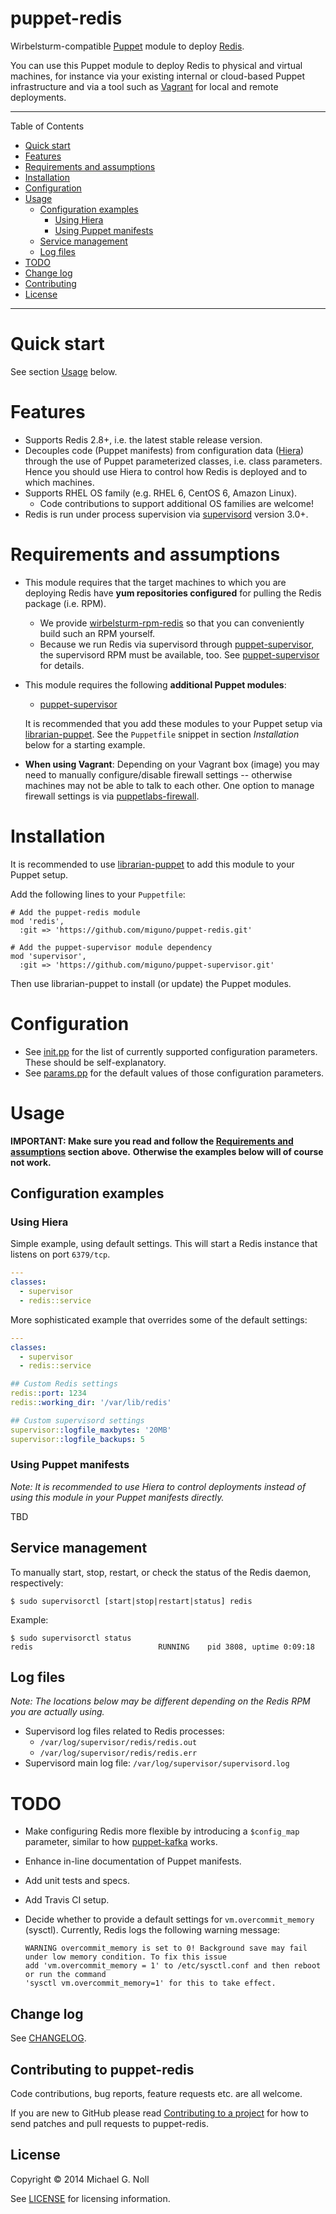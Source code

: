 # puppet-redis

Wirbelsturm-compatible [Puppet](http://puppetlabs.com/) module to deploy [Redis](http://redis.io).

You can use this Puppet module to deploy Redis to physical and virtual machines, for instance via your existing
internal or cloud-based Puppet infrastructure and via a tool such as [Vagrant](http://www.vagrantup.com/) for local
and remote deployments.

---

Table of Contents

* <a href="#quickstart">Quick start</a>
* <a href="#features">Features</a>
* <a href="#requirements">Requirements and assumptions</a>
* <a href="#installation">Installation</a>
* <a href="#configuration">Configuration</a>
* <a href="#usage">Usage</a>
    * <a href="#configuration-examples">Configuration examples</a>
        * <a href="#hiera">Using Hiera</a>
        * <a href="#manifests">Using Puppet manifests</a>
    * <a href="#service-management">Service management</a>
    * <a href="#log-files">Log files</a>
* <a href="#todo">TODO</a>
* <a href="#changelog">Change log</a>
* <a href="#contributing">Contributing</a>
* <a href="#license">License</a>

---

<a name="quickstart"></a>

# Quick start

See section [Usage](#usage) below.


<a name="features"></a>

# Features

* Supports Redis 2.8+, i.e. the latest stable release version.
* Decouples code (Puppet manifests) from configuration data ([Hiera](http://docs.puppetlabs.com/hiera/1/)) through the
  use of Puppet parameterized classes, i.e. class parameters.  Hence you should use Hiera to control how Redis is
  deployed and to which machines.
* Supports RHEL OS family (e.g. RHEL 6, CentOS 6, Amazon Linux).
    * Code contributions to support additional OS families are welcome!
* Redis is run under process supervision via [supervisord](http://www.supervisord.org/) version 3.0+.


<a name="requirements"></a>

# Requirements and assumptions

* This module requires that the target machines to which you are deploying Redis have **yum repositories configured**
  for pulling the Redis package (i.e. RPM).
    * We provide [wirbelsturm-rpm-redis](https://github.com/miguno/wirbelsturm-rpm-redis) so that you can conveniently
      build such an RPM yourself.
    * Because we run Redis via supervisord through [puppet-supervisor](https://github.com/miguno/puppet-supervisor), the
      supervisord RPM must be available, too.  See [puppet-supervisor](https://github.com/miguno/puppet-supervisor)
      for details.
* This module requires the following **additional Puppet modules**:

    * [puppet-supervisor](https://github.com/miguno/puppet-supervisor)

  It is recommended that you add these modules to your Puppet setup via
  [librarian-puppet](https://github.com/rodjek/librarian-puppet).  See the `Puppetfile` snippet in section
  _Installation_ below for a starting example.
* **When using Vagrant**: Depending on your Vagrant box (image) you may need to manually configure/disable firewall
  settings -- otherwise machines may not be able to talk to each other.  One option to manage firewall settings is via
  [puppetlabs-firewall](https://github.com/puppetlabs/puppetlabs-firewall).


<a name="installation"></a>

# Installation

It is recommended to use [librarian-puppet](https://github.com/rodjek/librarian-puppet) to add this module to your
Puppet setup.

Add the following lines to your `Puppetfile`:

```
# Add the puppet-redis module
mod 'redis',
  :git => 'https://github.com/miguno/puppet-redis.git'

# Add the puppet-supervisor module dependency
mod 'supervisor',
  :git => 'https://github.com/miguno/puppet-supervisor.git'
```

Then use librarian-puppet to install (or update) the Puppet modules.


<a name="configuration"></a>

# Configuration

* See [init.pp](manifests/init.pp) for the list of currently supported configuration parameters.  These should be
  self-explanatory.
* See [params.pp](manifests/params.pp) for the default values of those configuration parameters.


<a name="usage"></a>

# Usage

**IMPORTANT: Make sure you read and follow the [Requirements and assumptions](#requirements) section above.**
**Otherwise the examples below will of course not work.**


<a name="configuration-examples"></a>

## Configuration examples


<a name="hiera"></a>

### Using Hiera

Simple example, using default settings.  This will start a Redis instance that listens on port `6379/tcp`.

```yaml
---
classes:
  - supervisor
  - redis::service
```

More sophisticated example that overrides some of the default settings:


```yaml
---
classes:
  - supervisor
  - redis::service

## Custom Redis settings
redis::port: 1234
redis::working_dir: '/var/lib/redis'

## Custom supervisord settings
supervisor::logfile_maxbytes: '20MB'
supervisor::logfile_backups: 5
```


<a name="manifests"></a>

### Using Puppet manifests

_Note: It is recommended to use Hiera to control deployments instead of using this module in your Puppet manifests_
_directly._

TBD


<a name="service-management"></a>

## Service management

To manually start, stop, restart, or check the status of the Redis daemon, respectively:

    $ sudo supervisorctl [start|stop|restart|status] redis

Example:

    $ sudo supervisorctl status
    redis                            RUNNING    pid 3808, uptime 0:09:18

<a name="log-files"></a>

## Log files

_Note: The locations below may be different depending on the Redis RPM you are actually using._

* Supervisord log files related to Redis processes:
    * `/var/log/supervisor/redis/redis.out`
    * `/var/log/supervisor/redis/redis.err`
* Supervisord main log file: `/var/log/supervisor/supervisord.log`


<a name="todo"></a>

# TODO

* Make configuring Redis more flexible by introducing a `$config_map` parameter, similar to how
  [puppet-kafka](https://github.com/miguno/puppet-kafka) works.
* Enhance in-line documentation of Puppet manifests.
* Add unit tests and specs.
* Add Travis CI setup.
* Decide whether to provide a default settings for `vm.overcommit_memory` (sysctl).  Currently, Redis logs the
  following warning message:

    ```
    WARNING overcommit_memory is set to 0! Background save may fail under low memory condition. To fix this issue
    add 'vm.overcommit_memory = 1' to /etc/sysctl.conf and then reboot or run the command
    'sysctl vm.overcommit_memory=1' for this to take effect.
    ```


<a name="changelog"></a>

## Change log

See [CHANGELOG](CHANGELOG.md).


<a name="contributing"></a>

## Contributing to puppet-redis

Code contributions, bug reports, feature requests etc. are all welcome.

If you are new to GitHub please read [Contributing to a project](https://help.github.com/articles/fork-a-repo) for how
to send patches and pull requests to puppet-redis.


<a name="license"></a>

## License

Copyright © 2014 Michael G. Noll

See [LICENSE](LICENSE) for licensing information.

